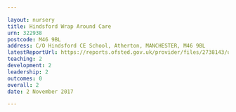 ```yaml
---

layout: nursery
title: Hindsford Wrap Around Care
urn: 322938
postcode: M46 9BL
address: C/O Hindsford CE School, Atherton, MANCHESTER, M46 9BL
latestReportUrl: https://reports.ofsted.gov.uk/provider/files/2738143/urn/322938.pdf
teaching: 2
development: 2
leadership: 2
outcomes: 0
overall: 2
date: 2 November 2017

---
```


